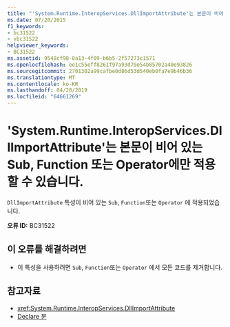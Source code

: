```yaml
---
title: "'System.Runtime.InteropServices.DllImportAttribute'는 본문이 비어 있는 Sub, Function 또는 Operator에만 적용할 수 있습니다."
ms.date: 07/20/2015
f1_keywords:
- bc31522
- vbc31522
helpviewer_keywords:
- BC31522
ms.assetid: 9548cf98-8a13-4f09-b6b5-2f57273c1571
ms.openlocfilehash: ee1c55eff8261f97a93d79e54b85702a40e93826
ms.sourcegitcommit: 2701302a99cafbe0d86d53d540eb0fa7e9b46b36
ms.translationtype: MT
ms.contentlocale: ko-KR
ms.lasthandoff: 04/28/2019
ms.locfileid: "64661269"
---
```

# <a name="systemruntimeinteropservicesdllimportattribute-cannot-be-applied-to-a-sub-function-or-operator-with-a-non-empty-body"></a>'System.Runtime.InteropServices.DllImportAttribute'는 본문이 비어 있는 Sub, Function 또는 Operator에만 적용할 수 있습니다.
`DllImportAttribute` 특성이 비어 있는 `Sub`, `Function`또는 `Operator` 에 적용되었습니다.  
  
 **오류 ID:** BC31522  
  
## <a name="to-correct-this-error"></a>이 오류를 해결하려면  
  
- 이 특성을 사용하려면 `Sub`, `Function`또는 `Operator` 에서 모든 코드를 제거합니다.  
  
## <a name="see-also"></a>참고자료

- <xref:System.Runtime.InteropServices.DllImportAttribute>
- [Declare 문](../../visual-basic/language-reference/statements/declare-statement.md)
